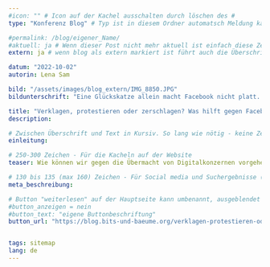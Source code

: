 ```yaml
---
#icon: "" # Icon auf der Kachel ausschalten durch löschen des #
type: "Konferenz Blog" # Typ ist in diesem Ordner automatsch Meldung kann aber hier überschrieben werden z.B. mit "Veröffentlichung" - der Typ erscheint in der Kachel

#permalink: /blog/eigener_Name/
#aktuell: ja # Wenn dieser Post nicht mehr aktuell ist einfach diese Zeile mit # auskommentieren
extern: ja # wenn blog als extern markiert ist führt auch die Überschrift zur button url

datum: "2022-10-02"
autorin: Lena Sam

bild: "/assets/images/blog_extern/IMG_8850.JPG"
bildunterschrift: "Eine Glückskatze allein macht Facebook nicht platt. Bild: Friederike Grabitz"

title: "Verklagen, protestieren oder zerschlagen? Was hilft gegen Facebook, Bayer, Google und Co.?"
description: 

# Zwischen Überschrift und Text in Kursiv. So lang wie nötig - keine Zeichenbeschränkung
einleitung:  

# 250-300 Zeichen - Für die Kacheln auf der Website
teaser: Wie können wir gegen die Übermacht von Digitalkonzernen vorgehen? Und wie sieht eine gerechte Wirtschaft für alle aus?

# 130 bis 135 (max 160) Zeichen - Für Social media und Suchergebnisse (also extern)
meta_beschreibung: 

# Button "weiterlesen" auf der Hauptseite kann umbenannt, ausgeblendet und zu anderer z.B. Externer URL zeigen
#button_anzeigen = nein 
#button_text: "eigene Buttonbeschriftung"
button_url: "https://blog.bits-und-baeume.org/verklagen-protestieren-oder-zerschlagen-was-hilft-gegen-facebook-bayer-google-und-co/"


tags: sitemap
lang: de
---
```



